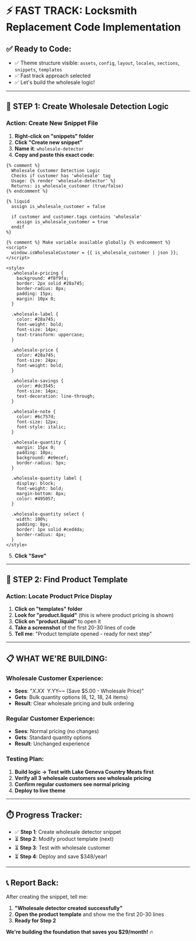 # ⚡ FAST TRACK: Locksmith Replacement Code Implementation

## ✅ **Ready to Code:**
- ✅ Theme structure visible: `assets`, `config`, `layout`, `locales`, `sections`, `snippets`, `templates`
- ✅ Fast track approach selected
- ✅ Let's build the wholesale logic!

---

## 🔧 **STEP 1: Create Wholesale Detection Logic**

### **Action: Create New Snippet File**
1. **Right-click on "snippets" folder**
2. **Click "Create new snippet"**
3. **Name it**: `wholesale-detector`
4. **Copy and paste this exact code:**

```liquid
{% comment %}
  Wholesale Customer Detection Logic
  Checks if customer has 'wholesale' tag
  Usage: {% render 'wholesale-detector' %}
  Returns: is_wholesale_customer (true/false)
{% endcomment %}

{% liquid
  assign is_wholesale_customer = false
  
  if customer and customer.tags contains 'wholesale'
    assign is_wholesale_customer = true
  endif
%}

{% comment %} Make variable available globally {% endcomment %}
<script>
  window.isWholesaleCustomer = {{ is_wholesale_customer | json }};
</script>

<style>
  .wholesale-pricing {
    background: #f8f9fa;
    border: 2px solid #28a745;
    border-radius: 8px;
    padding: 15px;
    margin: 10px 0;
  }
  
  .wholesale-label {
    color: #28a745;
    font-weight: bold;
    font-size: 14px;
    text-transform: uppercase;
  }
  
  .wholesale-price {
    color: #28a745;
    font-size: 24px;
    font-weight: bold;
  }
  
  .wholesale-savings {
    color: #dc3545;
    font-size: 14px;
    text-decoration: line-through;
  }
  
  .wholesale-note {
    color: #6c757d;
    font-size: 12px;
    font-style: italic;
  }
  
  .wholesale-quantity {
    margin: 15px 0;
    padding: 10px;
    background: #e9ecef;
    border-radius: 5px;
  }
  
  .wholesale-quantity label {
    display: block;
    font-weight: bold;
    margin-bottom: 8px;
    color: #495057;
  }
  
  .wholesale-quantity select {
    width: 100%;
    padding: 8px;
    border: 1px solid #ced4da;
    border-radius: 4px;
  }
</style>
```

5. **Click "Save"**

---

## 🎯 **STEP 2: Find Product Template**

### **Action: Locate Product Price Display**
1. **Click on "templates" folder**
2. **Look for "product.liquid"** (this is where product pricing is shown)
3. **Click on "product.liquid"** to open it
4. **Take a screenshot** of the first 20-30 lines of code
5. **Tell me**: "Product template opened - ready for next step"

---

## 📋 **WHAT WE'RE BUILDING:**

### **Wholesale Customer Experience:**
- **Sees**: "$X.XX ~~$Y.YY~~ (Save $5.00 - Wholesale Price)"
- **Gets**: Bulk quantity options (6, 12, 18, 24 items)  
- **Result**: Clear wholesale pricing and bulk ordering

### **Regular Customer Experience:**
- **Sees**: Normal pricing (no changes)
- **Gets**: Standard quantity options
- **Result**: Unchanged experience

### **Testing Plan:**
1. **Build logic → Test with Lake Geneva Country Meats first**
2. **Verify all 3 wholesale customers see wholesale pricing**
3. **Confirm regular customers see normal pricing**
4. **Deploy to live theme**

---

## ⏱️ **Progress Tracker:**
- ✅ **Step 1**: Create wholesale detector snippet  
- ⏳ **Step 2**: Modify product template (next)
- ⏳ **Step 3**: Test with wholesale customer
- ⏳ **Step 4**: Deploy and save $348/year!

---

## 📞 **Report Back:**
After creating the snippet, tell me:
1. **"Wholesale detector created successfully"**
2. **Open the product template** and show me the first 20-30 lines
3. **Ready for Step 2**

**We're building the foundation that saves you $29/month!** 🔥

